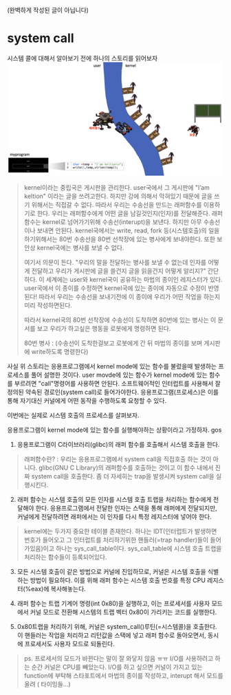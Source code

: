 <!-- ---
title: "[운영체제] 시스템 콜"
layout: post
subtitle: systemcall
categories: class
tags: os
comments: false
--- -->

(완벽하게 작성된 글이 아닙니다)
# system call
시스템 콜에 대해서 알아보기 전에 하나의 스토리를 읽어보자
![](1.png)

> kernel이라는 중립국은 게시판을 관리한다. user국에서 그 게시판에  "I’am keltion" 이라는 글을 쓰려고한다. 하지만 강에 의해서 막혀있기 때문에 글을 쓰기 위해서는 직접갈 수 없다. 따라서 우리는 수송선을 만드는 래퍼함수를 이용하기로 한다. 우리는 래퍼함수에게 어떤 글을 남길것인지(인자)를 전달해준다. 래퍼함수는 kernel로 넘어가기위해 수송선(interupt)을 보낸다. 하지만 아무 수송선이나 보내면 안된다. kernel국에서는 write, read, fork 등(시스템호출)의 일을 하기위해서는 80번 수송선을 80번 선착장에 있는 병사에게 보내야한다. 또한 보안상 kernel국에는 병사를 보낼 수 없다. 
>
> 여기서 의문이 든다. "우리의 말을 전달하는 병사를 보낼 수 없는데 인자를 어떻게 전달하고 우리가 게시판에 글을 쓸건지 글을 읽을건지 어떻게 알리지?"
> 간단하다. 이 세계에는 user와 kernel국이 공유하는 마법의 종이인 레지스터가 있다. user국에서 이 종이를 수정하면 kernel국에 있는 종이에 자동으로 수정이 반영된다! 따라서 우리는 수송선을 보내기전에 이 종이에 우리가 어떤 작업을 하는지 미리 작성하면된다. 
>
> 따라서 kernel국의 80번 선착장에 수송선이 도착하면 80번에 있는 병사는 이 문서를 보고 우리가 하고싶은 행동을 로봇에게 명령하면 된다.
>
> 80번 병사 : (수송선이 도착한걸보고 로봇에게 간 뒤 마법의 종이를 보며 게시판에 write하도록 명령한다)


사실 위 스토리는 응용프로그램에서 kernel mode에 있는 함수를 불렀을때 발생하는 프로세스를 풀어 설명한 것이다. user movde에 있는 함수가 kernel mode에 있는 함수를 부르려면 "call"명령어를 사용하면 안된다. 소프트웨어적인 인터럽트를 사용해서 잘 정의된 약속된 경로인(system call)로 들어가야한다. 응용프로그램(프로세스)은 이를 통해 자기대신 커널에게 어떤 동작을 수행하도록 요청할 수 있다.

이번에는 실제로 시스템 호출의 프로세스를 살펴보자.

응용프로그램이 kernel mode에 있는 함수를 실행해야하는 상황이라고 가정하자.
gos
1. 응용프로그램이 C라이브러리(glibc)의 래퍼 함수를 호출해서 시스템 호출을 한다.
> 래퍼함수란? : 우리는 응용프로그램에서 system call을 직접호출 하는 것이 아니다. glibc(GNU C Library)의 래퍼함수를 호출하는 것이고 이 함수 내에서 진짜 system call을 호출한다. 좀 더 자세히는 trap을 발생시켜 system call을 실행시킨다.

2. 래퍼 함수는 시스템 호출의 모든 인자를 시스템 호출 트랩을 처리하는 함수에게 전달해야 한다. 응용프로그램에서 전달한 인자는 스택을 통해 래퍼에게 전달되지만, 커널에게 전달하려면 래퍼에서는 이 인자를 다시 특정 레지스터에 넣어야 한다. 
> kernel에는 두가지 중요한 테이블 존재한다. 하나는 IDT(인터럽트가 발생하면 번호가 들어오고 그 인터럽트를 처리하기위한 핸들러(=trap handler)들이 들어가있음)이고 하나는 sys_call_table이다. sys_call_table에 시스템 호출 트랩을 처리하는 함수들이 등록되어있다. 

3. 모든 시스템 호출이 같은 방법으로 커널에 진입하므로, 커널은 시스템 호출을 식별하는 방법이 필요하다. 이를 위해 래퍼 함수는 시스템 호출 번호를 특정 CPU 레지스터(%eax)에 복사해놓는다.

4. 래퍼 함수는 트랩 기계어 명령(int 0x80)을 실행하고, 이는 프로세서를 사용자 모드에서 커널 모드로 전환해 시스템의 트랩 벡터 0x80이 가리키는 코드를 실행한다.

5. 0x80트랩을 처리하기 위해, 커널은 system_call()루틴(=시스템콜)을 호출한다. 이 핸들러는 작업을 처리하고 리턴값을 스택에 넣고 래퍼 함수로 돌아오면서, 동시에 프로세서도 사용자 모드로 되돌린다.

> ps. 프로세서의 모드가 바뀐다는 말이 잘 와닿지 않음 ㅠㅠ
> I/O를 사용하려고 하는 순간 커널은 CPU를 빼았는다. I/O를 하고 싶으면 커널이 가지고 있는 function에 부탁해
> 스타포트에서 마법의 종이를 작성하고, interupt 해서 모드를 올려 ( 타이밍들...)